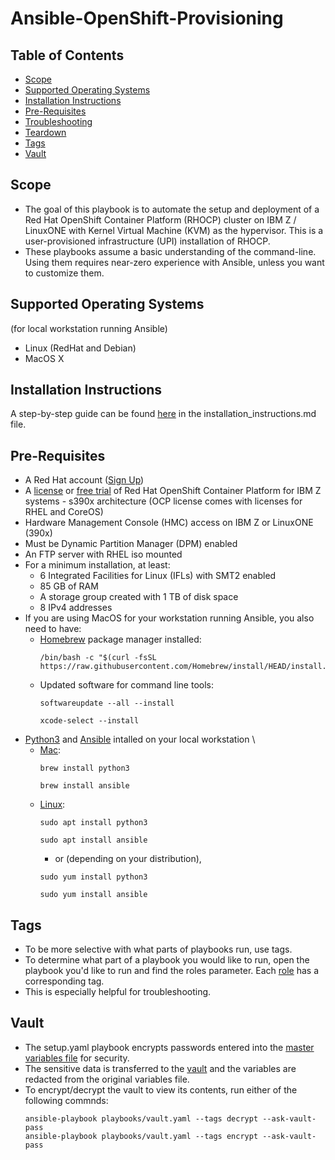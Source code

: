# Ansible-OpenShift-Provisioning

## Table of Contents
* [Scope](#Scope)
* [Supported Operating Systems](#Supported-Operating-Systems)
* [Installation Instructions](#Installation-Instructions)
* [Pre-Requisites](#Pre-Requisites)
* [Troubleshooting](#Troubleshooting)
* [Teardown](#Teardown)
* [Tags](#Tags)
* [Vault](#Vault)

## Scope
* The goal of this playbook is to automate the setup and deployment of a Red Hat OpenShift Container Platform (RHOCP) cluster on IBM Z / LinuxONE with Kernel Virtual Machine (KVM) as the hypervisor. This is a user-provisioned infrastructure (UPI) installation of RHOCP.
* These playbooks assume a basic understanding of the command-line. Using them requires near-zero experience with Ansible, unless you want to customize them.

## Supported Operating Systems 
(for local workstation running Ansible)
* Linux (RedHat and Debian)
* MacOS X

## Installation Instructions
A step-by-step guide can be found [here](installation_instructions.md) in the installation_instructions.md file.

## Pre-Requisites
* A Red Hat account ([Sign Up](https://www.redhat.com/wapps/ugc/register.html?_flowId=register-flow&_flowExecutionKey=e1s1))
* A [license](https://access.redhat.com/products/red-hat-openshift-container-platform/) or [free trial](https://www.redhat.com/en/technologies/cloud-computing/openshift/try-it) of Red Hat OpenShift Container Platform for IBM Z systems - s390x architecture (OCP license comes with licenses for RHEL and CoreOS)
* Hardware Management Console (HMC) access on IBM Z or LinuxONE (390x)
* Must be Dynamic Partition Manager (DPM) enabled
* An FTP server with RHEL iso mounted
* For a minimum installation, at least:
  * 6 Integrated Facilities for Linux (IFLs) with SMT2 enabled
  * 85 GB of RAM
  * A storage group created with 1 TB of disk space
  * 8 IPv4 addresses
* If you are using MacOS for your workstation running Ansible, you also need to have: 
    * [Homebrew](https://brew.sh/) package manager installed:
      ~~~
      /bin/bash -c "$(curl -fsSL https://raw.githubusercontent.com/Homebrew/install/HEAD/install.sh)"
      ~~~
    * Updated software for command line tools:
      ~~~
      softwareupdate --all --install
      ~~~
      ~~~
      xcode-select --install
      ~~~
* [Python3](https://realpython.com/installing-python/) and [Ansible](https://docs.ansible.com/ansible/latest/installation_guide/intro_installation.html) intalled on your local workstation \
  * <u>Mac</u>:
    ~~~
    brew install python3
    ~~~
    ~~~
    brew install ansible
    ~~~
  * <u>Linux</u>:
    ~~~
    sudo apt install python3
    ~~~
    ~~~
    sudo apt install ansible
    ~~~
    * or (depending on your distribution),
    ~~~
    sudo yum install python3
    ~~~
    ~~~
    sudo yum install ansible
    ~~~

## Tags
* To be more selective with what parts of playbooks run, use tags. 
* To determine what part of a playbook you would like to run, open the playbook you'd like to run and find the roles parameter. Each [role](roles) has a corresponding tag.
* This is especially helpful for troubleshooting. 

## Vault
* The setup.yaml playbook encrypts passwords entered into the [master variables file](inventories/default/group_vars/all.yaml) for security. 
* The sensitive data is transferred to the [vault](vault.yaml) and the variables are redacted from the original variables file.
* To encrypt/decrypt the vault to view its contents, run either of the following commnds:
  ~~~
  ansible-playbook playbooks/vault.yaml --tags decrypt --ask-vault-pass
  ansible-playbook playbooks/vault.yaml --tags encrypt --ask-vault-pass
  ~~~